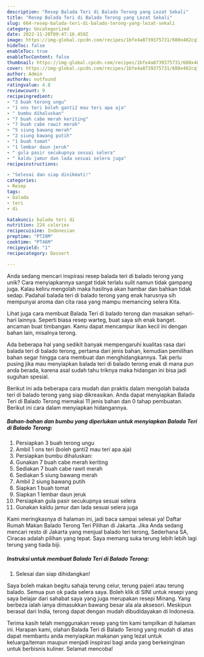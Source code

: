 ```yaml
---
description: "Resep Balada Teri di Balado Terong yang Lezat Sekali"
title: "Resep Balada Teri di Balado Terong yang Lezat Sekali"
slug: 664-resep-balada-teri-di-balado-terong-yang-lezat-sekali
category: Uncategorized
date: 2022-11-28T09:47:16.459Z
image: https://img-global.cpcdn.com/recipes/1bfe4a8739375731/680x482cq70/balada-teri-di-balado-terong-foto-resep-utama.jpg
hideToc: false
enableToc: true
enableTocContent: false
thumbnail: https://img-global.cpcdn.com/recipes/1bfe4a8739375731/680x482cq70/balada-teri-di-balado-terong-foto-resep-utama.jpg
cover: https://img-global.cpcdn.com/recipes/1bfe4a8739375731/680x482cq70/balada-teri-di-balado-terong-foto-resep-utama.jpg
author: Admin
authorAv: notfound
ratingvalue: 4.8
reviewcount: 9
recipeingredient:
- "3 buah terong ungu"
- "1 ons teri boleh ganti2 mau teri apa aja"
- " bumbu dihaluskan"
- "7 buah cabe merah keriting"
- "7 buah cabe rawit merah"
- "5 siung bawang merah"
- "2 siung bawang putih"
- "1 buah tomat"
- "1 lembar daun jeruk"
- " gula pasir secukupnya sesuai selera"
- " kaldu jamur dan lada sesuai selera juga"
recipeinstructions:

- "Selesai dan siap dinikmati!"
categories:
- Resep
tags:
- balada
- teri
- di

katakunci: balada teri di 
nutrition: 224 calories
recipecuisine: Indonesian
preptime: "PT20M"
cooktime: "PT46M"
recipeyield: "1"
recipecategory: Dessert

---
```





Anda sedang mencari inspirasi resep balada teri di balado terong yang unik? Cara menyiapkannya sangat tidak terlalu sulit namun tidak gampang juga. Kalau keliru mengolah maka hasilnya akan hambar dan bahkan tidak sedap. Padahal balada teri di balado terong yang enak harusnya sih mempunyai aroma dan cita rasa yang mampu memancing selera Kita.





Lihat juga cara membuat Balada Teri di balado terong dan masakan sehari-hari lainnya. Seperti biasa resep warteg, buat saya sih enak banget. ancaman buat timbangan. Kamu dapat mencampur ikan kecil ini dengan bahan lain, misalnya terong.

Ada beberapa hal yang sedikit banyak mempengaruhi kualitas rasa dari balada teri di balado terong, pertama dari jenis bahan, kemudian pemilihan bahan segar hingga cara membuat dan menghidangkannya. Tak perlu pusing jika mau menyiapkan balada teri di balado terong enak di mana pun anda berada, karena asal sudah tahu triknya maka hidangan ini bisa jadi suguhan spesial.






Berikut ini ada beberapa cara mudah dan praktis dalam mengolah balada teri di balado terong yang siap dikreasikan. Anda dapat menyiapkan Balada Teri di Balado Terong memakai 11 jenis bahan dan 0 tahap pembuatan. Berikut ini cara dalam menyiapkan hidangannya.

<!--inarticleads1-->

##### Bahan-bahan dan bumbu yang diperlukan untuk menyiapkan Balada Teri di Balado Terong:

1. Persiapkan 3 buah terong ungu
1. Ambil 1 ons teri (boleh ganti2 mau teri apa aja)
1. Persiapkan  bumbu dihaluskan:
1. Gunakan 7 buah cabe merah keriting
1. Sediakan 7 buah cabe rawit merah
1. Sediakan 5 siung bawang merah
1. Ambil 2 siung bawang putih
1. Siapkan 1 buah tomat
1. Siapkan 1 lembar daun jeruk
1. Persiapkan  gula pasir secukupnya sesuai selera
1. Gunakan  kaldu jamur dan lada sesuai selera juga


Kami meringkasnya di halaman ini, jadi baca sampai selesai ya! Daftar Rumah Makan Balado Terong Teri Pilihan di Jakarta. Jika Anda sedang mencari resto di Jakarta yang menjual balado teri terong, Sederhana SA, Ciracas adalah pilihan yang tepat. Saya memang suka terung lebih lebih lagi terung yang tiada biji. 

<!--inarticleads2-->

##### Instruksi untuk membuat Balada Teri di Balado Terong:


1. Selesai dan siap dihidangkan!

Saya boleh makan begitu sahaja terung celur, terung pajeri atau terung balado. Semua pun ok pada selera saya. Boleh klik di SINI untuk resepi yang saya belajar dari sahabat saya yang juga merupakan resepi Minang. Yang berbeza ialah ianya dimasukkan bawang besar ala ala aksesori. Meskipun berasal dari India, terong dapat dengan mudah dibudidayakan di Indonesia. 

Terima kasih telah menggunakan resep yang tim kami tampilkan di halaman ini. Harapan kami, olahan Balada Teri di Balado Terong yang mudah di atas dapat membantu anda menyiapkan makanan yang lezat untuk keluarga/teman maupun menjadi inspirasi bagi anda yang berkeinginan untuk berbisnis kuliner. Selamat mencoba!
